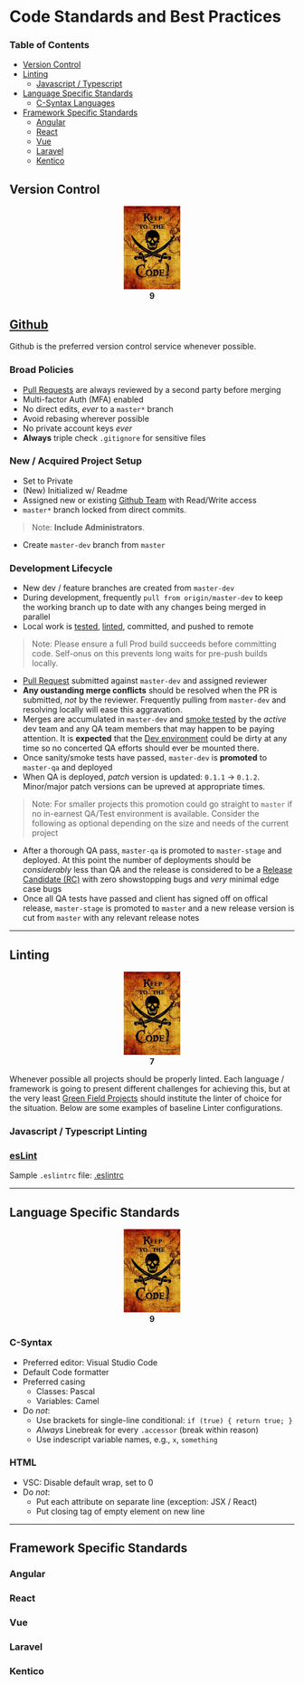 # Code Standards and Best Practices

### Table of Contents
* [Version Control](#version-control)
* [Linting](#linting)
  * [Javascript / Typescript](#javascript-typescript-linting)
* [Language Specific Standards](#language-specific-standards)
  * [C-Syntax Languages](#c-syntax)
* [Framework Specific Standards](#framework-specific-standards)
  * [Angular](#angular)
  * [React](#react)
  * [Vue](#vue)
  * [Laravel](#laravel)
  * [Kentico](#laravel)

## Version Control

<div align="center">
  <img src="../../images/pirates_code.jpg" width="100" />
  <br />
  <strong>9</strong>
</div>

## [Github](../devops#github)
Github is the preferred version control service whenever possible.

### Broad Policies
* [Pull Requests](../devops#pull-requests) are always reviewed by a second party before merging
* Multi-factor Auth (MFA) enabled
* No direct edits, _ever_ to a `master*` branch
* Avoid rebasing wherever possible
* No private account keys _ever_
* **Always** triple check `.gitignore` for sensitive files

<div style="clear: both;"></div>

### New / Acquired Project Setup
* Set to Private
* (New) Initialized w/ Readme
* Assigned new or existing [Github Team](../devops#github-teams) with Read/Write access
* `master*` branch locked from direct commits. 
> Note: **Include Administrators**.
* Create `master-dev` branch from `master`

### Development Lifecycle
* New dev / feature branches are created from `master-dev`
* During development, frequently `pull from origin/master-dev` to keep the working branch up to date with any changes being merged in parallel
* Local work is [tested](../devops#testing), [linted](../devops#linting), committed, and pushed to remote
> Note: Please ensure a full Prod build succeeds before committing code. Self-onus on this prevents long waits for pre-push builds locally.
* [Pull Request](../devops#pull-requests) submitted against `master-dev` and assigned reviewer
* **Any oustanding merge conflicts** should be resolved when the PR is submitted, _not_ by the reviewer. Frequently pulling from `master-dev` and resolving locally will ease this aggravation.
* Merges are accumulated in `master-dev` and [smoke tested](../../glossary#smoke-testing) by the _active_ dev team and any QA team members that may happen to be paying attention. It is **expected** that the [Dev environment](../devops#dev-environments) could be dirty at any time so no concerted QA efforts should ever be mounted there.
* Once sanity/smoke tests have passed, `master-dev` is **promoted** to `master-qa` and deployed
* When QA is deployed, *patch* version is updated: `0.1.1` -> `0.1.2`. Minor/major patch versions can be upreved at appropriate times.
> Note: For smaller projects this promotion could go straight to `master` if no in-earnest QA/Test environment is available. Consider the following as optional depending on the size and needs of the current project
* After a thorough QA pass, `master-qa` is promoted to `master-stage` and deployed. At this point the number of deployments should be _considerably_ less than QA and the release is considered to be a [Release Candidate (RC)](../../glossary#release-candidate) with zero showstopping bugs and _very_ minimal edge case bugs
* Once all QA tests have passed and client has signed off on offical release, `master-stage` is promoted to `master` and a new release version is cut from `master` with any relevant release notes
---

## Linting

<div align="center">
  <img src="../../images/pirates_code.jpg" width="100" />
  <br />
  <strong>7</strong>
</div>

Whenever possible all projects should be properly linted. Each language / framework is going to present different challenges for achieving this, but at the very least [Green Field Projects](../architecture#green-field-projects) should institute the linter of choice for the situation. Below are some examples of baseline Linter configurations.

<div style="clear: both;"></div>

### Javascript / Typescript Linting
### [esLint](https://eslint.org/)
Sample `.eslintrc` file: [.eslintrc](./eslintrc.md)

---

## Language Specific Standards

<div align="center">
  <img src="../../images/pirates_code.jpg" width="100" />
  <br />
  <strong>9</strong>
</div>

### C-Syntax
* Preferred editor: Visual Studio Code
* Default Code formatter
* Preferred casing
  * Classes: Pascal
  * Variables: Camel
* Do _not_:
  * Use brackets for single-line conditional: `if (true) { return true; }`
  * _Always_ Linebreak for every `.accessor` (break within reason)
  * Use indescript variable names, e.g., `x`, `something`

### HTML
* VSC: Disable default wrap, set to 0
* Do _not_: 
  * Put each attribute on separate line (exception: JSX / React)
  * Put closing tag of empty element on new line

<div style="clear: both;"></div>

---

## Framework Specific Standards
### Angular
### React
### Vue
### Laravel
### Kentico